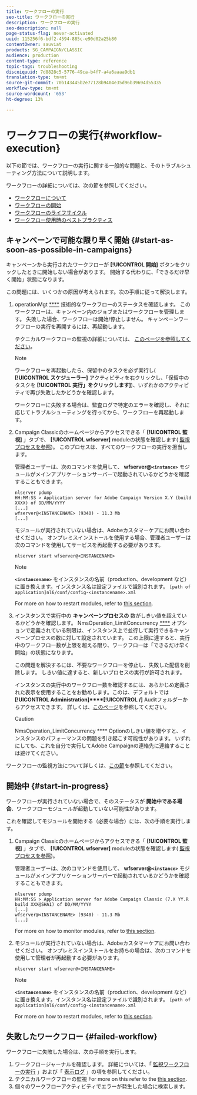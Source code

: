 ```yaml
---
title: ワークフローの実行
seo-title: ワークフローの実行
description: ワークフローの実行
seo-description: null
page-status-flag: never-activated
uuid: 115256f6-bdf2-4594-885c-e90d02a25b80
contentOwner: sauviat
products: SG_CAMPAIGN/CLASSIC
audience: production
content-type: reference
topic-tags: troubleshooting
discoiquuid: 7d8828c5-5776-49ca-b4f7-a4a6aaaa9db1
translation-type: tm+mt
source-git-commit: 70b143445b2e77128b9404e35d96b39694d55335
workflow-type: tm+mt
source-wordcount: '653'
ht-degree: 13%

---
```



# ワークフローの実行{#workflow-execution}

以下の節では、ワークフローの実行に関する一般的な問題と、そのトラブルシューティング方法について説明します。

ワークフローの詳細については、次の節を参照してください。

* [ワークフローについて](../../workflow/using/about-workflows.md)
* [ワークフローの開始](../../workflow/using/starting-a-workflow.md)
* [ワークフローのライフサイクル](../../workflow/using/workflow-life-cycle.md)
* [ワークフロー使用時のベストプラクティス](../../workflow/using/workflow-best-practices.md)

## キャンペーンで可能な限り早く開始 {#start-as-soon-as-possible-in-campaigns}

キャンペーンから実行されたワークフローが **[!UICONTROL 開始]** ボタンをクリックしたときに開始しない場合があります。 開始する代わりに、「できるだけ早く開始」状態になります。

この問題には、いくつかの原因が考えられます。次の手順に従って解決します。

1. operationMgt [****](../../workflow/using/campaign.md) 技術的なワークフローのステータスを確認します。 このワークフローは、キャンペーン内のジョブまたはワークフローを管理します。 失敗した場合、ワークフローは開始/停止しません。 キャンペーンワークフローの実行を再開するには、再起動します。

   テクニカルワークフローの監視の詳細については、 [このページを参照してください](../../workflow/using/monitoring-technical-workflows.md)。

   >[!NOTE]
   >
   >ワークフローを再起動したら、保留中のタスクを必ず実行し( **[!UICONTROL スケジューラー]** アクティビティを右クリックし、「保留中のタスクを **[!UICONTROL 実行」をクリックします]**)、いずれかのアクティビティで再び失敗したかどうかを確認します。

   ワークフローに失敗する場合は、監査ログで特定のエラーを確認し、それに応じてトラブルシューティングを行ってから、ワークフローを再起動します。

1. Campaign Classicのホームページからアクセスできる「 **[!UICONTROL 監視]** 」タブで、 **[!UICONTROL wfserver]** moduleの状態を確認します( [監視プロセスを参照](../../production/using/monitoring-processes.md))。 このプロセスは、すべてのワークフローの実行を担当します。

   管理者ユーザーは、次のコマンドを使用して、 **wfserver@`<instance>`** モジュールがメインアプリケーションサーバーで起動されているかどうかを確認することもできます。

   ```
   nlserver pdump
   HH:MM:SS > Application server for Adobe Campaign Version X.Y (build XXXX) of DD/MM/YYYY
   [...]
   wfserver@<INSTANCENAME> (9340) - 11.3 Mb
   [...]
   ```

   モジュールが実行されていない場合は、Adobeカスタマーケアにお問い合わせください。 オンプレミスインストールを使用する場合、管理者ユーザーは次のコマンドを使用してサービスを再起動する必要があります。

   ```
   nlserver start wfserver@<INSTANCENAME>
   ```

   >[!NOTE]
   >
   >**`<instancename>`** をインスタンスの名前（production、development など）に置き換えます。インスタンス名は設定ファイルで識別されます。 
   >`[path of application]nl6/conf/config-<instancename>.xml`

   For more on how to restart modules, refer to [this section](../../production/using/usual-commands.md#module-launch-commands).

1. インスタンスで実行中の **キャンペーンプロセスの** 数がしきい値を超えているかどうかを確認します。 NmsOperation_LimitConcurrency [****](../../installation/using/configuring-campaign-options.md#campaign-e-workflow-management) オプションで定義されている制限は、インスタンス上で並行して実行できるキャンペーンプロセスの数に対して設定されています。 この上限に達すると、実行中のワークフロー数が上限を超える限り、ワークフローは「できるだけ早く開始」の状態になります。

   この問題を解決するには、不要なワークフローを停止し、失敗した配信を削除します。 しきい値に達すると、新しいプロセスの実行が許可されます。

   インスタンスの実行中のワークフロー数を確認するには、あらかじめ定義された表示を使用することをお勧めします。このは、デフォルトでは **[!UICONTROL Administration]****[!UICONTROL /]** Auditフォルダーからアクセスできます。 詳しくは、[このページ](../../workflow/using/monitoring-workflow-execution.md#filtering-workflows-status)を参照してください。

   >[!CAUTION]
   >
   >NmsOperation_LimitConcurrency **** Optionのしきい値を増やすと、インスタンスのパフォーマンスの問題を引き起こす可能性があります。 いずれにしても、これを自分で実行してAdobe Campaignの連絡先に連絡することは避けてください。

ワークフローの監視方法について詳しくは、[この節](../../workflow/using/monitoring-workflow-execution.md)を参照してください。

## 開始中 {#start-in-progress}

ワークフローが実行されていない場合で、そのステータスが **開始中である場合**、ワークフローモジュールが起動していない可能性があります。

これを確認してモジュールを開始する（必要な場合）には、次の手順を実行します。

1. Campaign Classicのホームページからアクセスできる「 **[!UICONTROL 監視]** 」タブで、 **[!UICONTROL wfserver]** moduleの状態を確認します( [監視プロセスを参照](../../production/using/monitoring-processes.md))。

   管理者ユーザーは、次のコマンドを使用して、 **wfserver@`<instance>`** モジュールがメインアプリケーションサーバーで起動されているかどうかを確認することもできます。

   ```
   nlserver pdump
   HH:MM:SS > Application server for Adobe Campaign Classic (7.X YY.R build XXX@SHA1) of DD/MM/YYYY
   [...]
   wfserver@<INSTANCENAME> (9340) - 11.3 Mb
   [...]
   ```

   For more on how to monitor modules, refer to [this section](../../production/using/usual-commands.md#monitoring-commands-).

1. モジュールが実行されていない場合は、Adobeカスタマーケアにお問い合わせください。 オンプレミスインストールをお持ちの場合は、次のコマンドを使用して管理者が再起動する必要があります。

   ```
   nlserver start wfserver@<INSTANCENAME>
   ```

   >[!NOTE]
   >
   >**`<instancename>`** をインスタンスの名前（production、development など）に置き換えます。インスタンス名は設定ファイルで識別されます。 
   >`[path of application]nl6/conf/config-<instancename>.xml`

   For more on how to restart modules, refer to [this section](../../production/using/usual-commands.md#module-launch-commands).

## 失敗したワークフロー {#failed-workflow}

ワークフローに失敗した場合は、次の手順を実行します。

1. ワークフロージャーナルを確認します。 詳細については、「 [監視ワークフローの実行](../../workflow/using/monitoring-workflow-execution.md) 」および「 [表示ログ](../../workflow/using/monitoring-workflow-execution.md#displaying-logs) 」の項を参照してください。
1. テクニカルワークフローの監視 For more on this refer to the [this section](../../workflow/using/monitoring-technical-workflows.md).
1. 個々のワークフローアクティビティでエラーが発生した場合に検索します。
